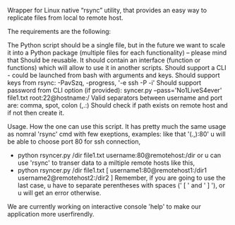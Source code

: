 Wrapper for Linux native “rsync” utility, that provides an easy way to replicate files from local to remote host.

The requirements are the following:

The Python script should be a single file, but in the future we want to scale it into a Python package (multiple files for each functionality) – please mind that
Should be reusable. It should contain an interface (function or functions) which will allow to use it in another scripts.
Should support a CLI - could be launched from bash with arguments and keys.
Should support keys from rsync: -PavSzq, -progress, '-e ssh -P -i'
Should support password from CLI option (if provided): syncer.py –pass='No1LiveS4ever' file1.txt root:22@hostname:/
Valid separators between username and port are: comma, spot, colon (,.:)
Should check if path exists on remote host and if not then create it.

Usage.
How the one can use this script. It has pretty much the same usage as nomral 'rsync' cmd with few exeptions,
examples:
like that '(.,):80' u will be able to choose port 80 for ssh connection,
  -  python rsyncer.py /dir file1.txt username:80@remotehost:/dir
or u can use 'rsync' to transer data to a miltiple remote hosts like this,
  -  python rsyncer.py /dir file1.txt [ username1:80@remotehost1:/dir1 username2@remotehost2:/dir2 ]
Remember, if you are going to use the last case, u have to separate perentheses with spaces (' [ ' and ' ] '), or u will get an error otherwise.

We are currently working on interactive console 'help' to make our application more userfirendly.
